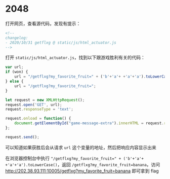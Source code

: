 # 2048

打开网页，查看源代码，发现有提示：

```html
<!-- 
changelog:
- 2020/10/31 getflxg @ static/js/html_actuator.js
-->
```

打开 `static/js/html_actuator.js`，找到以下跟游戏胜利有关的代码：

```javascript
var url;
if (won) {
    url = "/getflxg?my_favorite_fruit=" + ('b'+'a'+ +'a'+'a').toLowerCase();
} else {
    url = "/getflxg?my_favorite_fruit=";
}

let request = new XMLHttpRequest();
request.open('GET', url);
request.responseType = 'text';

request.onload = function() {
    document.getElementById("game-message-extra").innerHTML = request.response;
};

request.send();
```

可以知道如果获胜后会从请求 `url` 这个变量的地址，然后把响应内容显示出来

在浏览器控制台中执行 `"/getflxg?my_favorite_fruit=" + ('b'+'a'+ +'a'+'a').toLowerCase()`，返回 `/getflxg?my_favorite_fruit=banana`，访问 <http://202.38.93.111:10005/getflxg?my_favorite_fruit=banana> 即可拿到 flag
